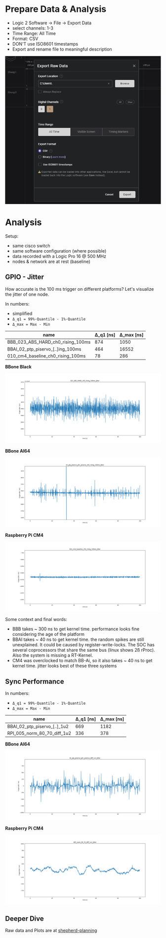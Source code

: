 # Prepare Data & Analysis

- Logic 2 Software -> File -> Export Data
- select channels: 1-3
- Time Range: All Time
- Format: CSV
- DON'T use ISO8601 timestamps
- Export and rename file to meaningful description

![logic_export](media/sw_logic2_export.png)

# Analysis

Setup:

- same cisco switch
- same software configuration (where possible)
- data recorded with a Logic Pro 16 @ 500 MHz
- nodes & network are at rest (baseline)

## GPIO - Jitter

How accurate is the 100 ms trigger on different platforms? Let's visualize the jitter of one node.

In numbers:
- simplified
- `Δ_q1 = 99%-Quantile - 1%-Quantile`
- `Δ_max = Max - Min`

| name                              | Δ_q1 [ns] | Δ_max [ns] |
|-----------------------------------|-----------|------------|
| BBB_023_ABS_HARD_ch0_rising_100ms | 874       | 1050       |
| BBAI_02_ptp_piservo_[..]ing_100ms | 464       | 16552      |
| 010_cm4_baseline_ch0_rising_100ms | 78        | 286        |

**BBone Black**

![GPIO-Jitter-BBB](media/analysis_jitter_BBB_023_ABS_HARD_ch0_rising_100ms_jitter.png)

**BBone AI64**

![GPIO-Jitter-BBAI](media/analysis_jitter_AI64_02_ptp_piservo_phc_piservo_ch0_rising_100ms_jitter.png)

**Raspberry Pi CM4**

![GPIO-Jitter-RPiCM4](media/analysis_jitter_CM4_010_cm4_baseline_ch0_rising_100ms_jitter.png)

Some context and final words:
- BBB takes ~ 300 ns to get kernel time. performance looks fine considering the age of the platform
- BBAI takes ~ 40 ns to get kernel time. the random spikes are still unexplained. It could be caused by register-write-locks. The SOC has several coprocessors that share the same bus (linux shows 2ß rProc). Also the system is missing a RT-Kernel.
- CM4 was overclocked to match BB-Ai, so it also takes ~ 40 ns to get kernel time. jitter looks best of these three systems

## Sync Performance

In numbers:
- `Δ_q1 = 99%-Quantile - 1%-Quantile`
- `Δ_max = Max - Min`

| name                         | Δ_q1 [ns] | Δ_max [ns] |
|------------------------------|-----------|------------|
| BBAI_02_ptp_piservo_[..]_1u2 | 669       | 1182       |
| RPI_005_norm_80_70_diff_1u2  | 336       | 378        |

**BBone AI64**

![Sync-BBAI](media/analysis_sync_AI64_02_ptp_piservo_phc_piservo_diff_1u2_jitter.png)

**Raspberry Pi CM4**

![Sync-RPiCM4](media/analysis_sync_CM4_005_norm_80_70_diff_1u2_jitter.png)

## Deeper Dive

Raw data and Plots are at [shepherd-planning](https://github.com/orgua/shepherd_v2_planning/tree/main/timesync'24)
